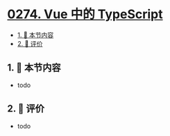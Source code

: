 # [0274. Vue 中的 TypeScript](https://github.com/tnotesjs/TNotes.typescript/tree/main/notes/0274.%20Vue%20%E4%B8%AD%E7%9A%84%20TypeScript)

<!-- region:toc -->

- [1. 🎯 本节内容](#1--本节内容)
- [2. 🫧 评价](#2--评价)

<!-- endregion:toc -->

## 1. 🎯 本节内容

- todo

## 2. 🫧 评价

- todo
